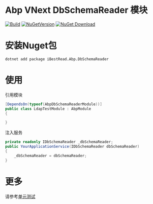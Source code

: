 # Abp VNext DbSchemaReader 模块

[![Build](https://github.com/iBestRead/Abp.DbSchemaReader/workflows/Build/badge.svg)](https://github.com/iBestRead/Abp.DbSchemaReader/actions?query=workflow%3A%22Build%22)
[![NuGetVersion](https://img.shields.io/nuget/v/iBestRead.Abp.DbSchemaReader)](https://www.nuget.org/packages/iBestRead.Abp.DbSchemaReader)
[![NuGet Download](https://img.shields.io/nuget/dt/iBestRead.Abp.DbSchemaReader.svg)](https://www.nuget.org/packages/iBestRead.Abp.DbSchemaReader)

# 安装Nuget包

```shell
dotnet add package iBestRead.Abp.DbSchemaReader
```

# 使用

引用模块

```csharp
[DependsOn(typeof(AbpDbSchemaReaderModule))]
public class LdapTestModule : AbpModule
{
  
}
```

注入服务

```csharp
private readonly IDbSchemaReader _dbSchemaReader;
public YourApplicationService(IDbSchemaReader dbSchemaReader)
{
    _dbSchemaReader = dbSchemaReader;
}

```

# 更多

请参考[单元测试](test/iBestRead.Abp.DbSchemaReader.Tests/iBestRead/Abp/DbSchemaReader)



